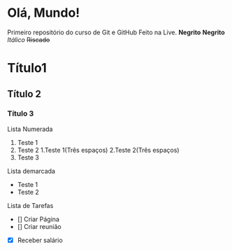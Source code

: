 # Olá, Mundo!
Primeiro repositório do curso de Git e GitHub
Feito na Live.
**Negrito**
__Negrito__
*Itálico*
~~Riscado~~
# Título1
## Título 2
### Título 3

Lista Numerada
1. Teste 1
1. Teste 2
   1.Teste 1(Três espaços)
   2.Teste 2(Três espaços)
1. Teste 3

Lista demarcada
* Teste 1 
* Teste 2

Lista de Tarefas
- [] Criar Página
- [] Criar reunião
- [x] Receber salário
